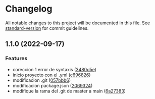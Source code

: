 # Changelog

All notable changes to this project will be documented in this file. See [standard-version](https://github.com/conventional-changelog/standard-version) for commit guidelines.

## 1.1.0 (2022-09-17)


### Features

* coreccion 1 error de syntaxis ([3480d5e](https://github.com/lucho532/proyectoFinal/commit/3480d5e2106c16c83f6bd415336622e1b85d3410))
* inicio proyecto con el .yml ([c696826](https://github.com/lucho532/proyectoFinal/commit/c6968264f17f9d8f32fb1cea9e2cba05eacba6c2))
* modificacion .git ([057bbb6](https://github.com/lucho532/proyectoFinal/commit/057bbb68b4a3e084390ce5b1501a6ac8442e2b97))
* modificacion package.json ([2069324](https://github.com/lucho532/proyectoFinal/commit/2069324152466f8c7951ecf45e9a9d1a8fcd3bb6))
* modifique la rama del .git de master a main ([6a27383](https://github.com/lucho532/proyectoFinal/commit/6a27383ca8a8c1ea443ea8deb027fb2a9ef96512))
